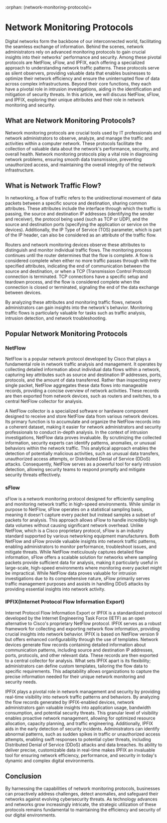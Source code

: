 :orphan:
(network-monitoring-protocols)=

# Network Monitoring Protocols

Digital networks form the backbone of our interconnected world, facilitating the seamless exchange of information. Behind the scenes, network administrators rely on advanced monitoring protocols to gain crucial insights into their networks' performance and security. Among these pivotal protocols are NetFlow, sFlow, and IPFIX, each offering a specialized approach to understanding network traffic patterns. These protocols serve as silent observers, providing valuable data that enables businesses to optimize their network efficiency and ensure the uninterrupted flow of data across complex infrastructures. Beyond their core functions, they each have a pivotal role in intrusion investigations, aiding in the identification and mitigation of security threats. In this article, we will discuss NetFlow, sFlow, and IPFIX, exploring their unique attributes and their role in network monitoring and security.

## What are Network Monitoring Protocols?

Network monitoring protocols are crucial tools used by IT professionals and network administrators to observe, analyze, and manage the traffic and activities within a computer network. These protocols facilitate the collection of valuable data about the network's performance, security, and overall health. Network monitoring protocols play a vital role in diagnosing network problems, ensuring smooth data transmission, preventing unauthorized access, and maintaining the overall integrity of the network infrastructure. 

## What is Network Traffic Flow?

In networking, a flow of traffic refers to the unidirectional movement of data packets between a specific source and destination, sharing common attributes. These attributes include the interface through which the traffic is passing, the source and destination IP addresses (identifying the sender and receiver), the protocol being used (such as TCP or UDP), and the source and destination ports (specifying the application or service on the devices). Additionally, the IP Type of Service (TOS) parameter, which is part of the IP header, can also be considered as an attribute of the traffic flow.

Routers and network monitoring devices observe these attributes to distinguish and monitor individual traffic flows. The monitoring process continues until the router determines that the flow is complete. A flow is considered complete when either no more traffic passes through with the specified attributes, indicating the end of communication between the source and destination, or when a TCP (Transmission Control Protocol) connection is terminated. TCP connections have a specific setup and teardown process, and the flow is considered complete when the connection is closed or terminated, signaling the end of the data exchange between devices.

By analyzing these attributes and monitoring traffic flows, network administrators can gain insights into the network's behavior. Monitoring traffic flows is particularly valuable for tasks such as traffic analysis, intrusion detection, and network troubleshooting.

## Popular Network Monitoring Protocols


### NetFlow

NetFlow is a popular network protocol developed by Cisco that plays a fundamental role in network traffic analysis and management. It operates by collecting detailed information about individual data flows within a network, capturing key attributes such as source and destination IP addresses, ports, protocols, and the amount of data transferred. Rather than inspecting every single packet, NetFlow aggregates these data flows into manageable records, providing a concise overview of network activities. These records are then exported from network devices, such as routers and switches, to a central NetFlow collector for analysis.

A NetFlow collector is a specialized software or hardware component designed to receive and store NetFlow data from various network devices. Its primary function is to accumulate and organize the NetFlow records into a coherent dataset, making it easier for network administrators and security professionals to conduct in-depth analysis. In the context of intrusion investigations, NetFlow data proves invaluable. By scrutinizing the collected information, security experts can identify patterns, anomalies, or unusual behaviors within the network traffic. This analytical approach enables the detection of potentially malicious activities, such as unusual data transfers, unauthorized access attempts, or Distributed Denial of Service (DDoS) attacks. Consequently, NetFlow serves as a powerful tool for early intrusion detection, allowing security teams to respond promptly and mitigate security threats effectively.

### sFlow

sFlow is a network monitoring protocol designed for efficiently sampling and monitoring network traffic in high-speed environments. While similar in purpose to NetFlow, sFlow operates on a statistical sampling basis, meaning it doesn't capture every packet but instead samples a subset of packets for analysis. This approach allows sFlow to handle incredibly high data volumes without causing significant network overhead. Unlike NetFlow, which is a Cisco proprietary protocol, sFlow is an industry standard supported by various networking equipment manufacturers. Both NetFlow and sFlow provide valuable insights into network traffic patterns, enabling administrators to monitor performance, troubleshoot issues, and mitigate threats. While NetFlow meticulously captures detailed flow information, sFlow offers a scalable solution for networks where sampling packets provide sufficient data for analysis, making it particularly useful in large-scale, high-speed environments where monitoring every packet might be impractical. While NetFlow data proves valuable for intrusion investigations due to its comprehensive nature, sFlow primarily serves traffic management purposes and assists in handling DDoS attacks by providing essential insights into network activity.

### IPFIX(Internet Protocol Flow Information Export)

Internet Protocol Flow Information Export or IPFIX is a standardized protocol developed by the Internet Engineering Task Force (IETF) as an open alternative to Cisco's proprietary NetFlow protocol. IPFIX serves as a robust framework for collecting and exporting network flow information, providing crucial insights into network behavior. IPFIX is based on NetFlow version 9 but offers enhanced configurability through the use of templates. Network devices generate flow records containing detailed information about communication patterns, including source and destination IP addresses, ports, protocols, and other relevant data. These records are then exported to a central collector for analysis. What sets IPFIX apart is its flexibility; administrators can define custom templates, tailoring the flow data to specific requirements. This adaptability allows organizations to capture the precise information needed for their unique network monitoring and security needs.

IPFIX plays a pivotal role in network management and security by providing real-time visibility into network traffic patterns and behaviors. By analyzing the flow records generated by IPFIX-enabled devices, network administrators gain valuable insights into application usage, bandwidth consumption, and potential security threats. This granular level of visibility enables proactive network management, allowing for optimized resource allocation, capacity planning, and traffic engineering. Additionally, IPFIX aids in the early detection of security incidents. Administrators can identify abnormal patterns, such as sudden spikes in traffic or unauthorized access attempts, enabling swift responses to potential cyber threats, including Distributed Denial of Service (DDoS) attacks and data breaches. Its ability to deliver precise, customizable data in real-time makes IPFIX an invaluable tool for ensuring network efficiency, performance, and security in today's dynamic and complex digital environments.

## Conclusion

By harnessing the capabilities of network monitoring protocols, businesses can proactively address challenges, detect anomalies, and safeguard their networks against evolving cybersecurity threats. As technology advances and networks grow increasingly intricate, the strategic utilization of these protocols remains fundamental to maintaining the efficiency and security of our digital environments.
